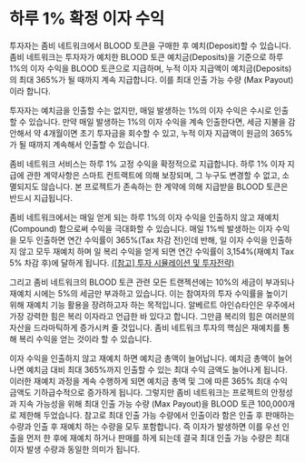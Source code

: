 # 하루 1% 확정 이자 수익

투자자는 좀비 네트워크에서 BLOOD 토큰을 구매한 후 예치(Deposit)할 수 있습니다. 좀비 네트워크는 투자자가 예치한 BLOOD 토큰 예치금(Deposits)을 기준으로 하루 1%의 이자 수익을 BLOOD 토큰으로 지급하며, 누적 이자 지급액이 예치금(Deposits)의 최대 365%가 될 때까지 계속 지급합니다. 이를 최대 인출 가능 수량 (Max Payout)이라 합니다.&#x20;

투자자는 예치금을 인출할 수는 없지만, 매일 발생하는 1%의 이자 수익은 수시로 인출할 수 있습니다. 만약 매일 발생하는 1%의 이자 수익을 계속 인출한다면, 세금 지불을 감안해서 약 4개월이면 초기 투자금을 회수할 수 있고, 누적 이자 지급액이 원금의 365%가 될 때까지 계속해서 인출할 수 있습니다.&#x20;

좀비 네트워크 서비스는 하루 1% 고정 수익을 확정적으로 지급합니다. 하루 1% 이자 지급에 관한 계약사항은 스마트 컨트랙트에 의해 보장되며, 그 누구도 변경할 수 없고, 소멸되지도 않습니다. 본 프로젝트가 존속하는 한 계약에 의해 지급받을 BLOOD 토큰은 반드시 지급됩니다.

좀비 네트워크에서는 매일 얻게 되는 하루 1%의 이자 수익을 인출하지 않고 재예치(Compound) 함으로써 수익을 극대화할 수 있습니다. 매일 1%씩 발생하는 이자 수익을 모두 인출하면 연간 수익률이 365%(Tax 차감 전)인데 반해, 일 이자 수익을 인출하지 않고 모두 재예치 하며 일 복리 수익을 얻게 되면 연간 수익률이 3,154%(재예치 Tax 5% 차감 후)에 달하게 됩니다. [(\[참고\] 투자 시뮬레이션 및 투자전략)](../notice/simulation.md)

그리고 좀비 네트워크의 BLOOD 토큰 관련 모든 트랜젝션에는 10%의 세금이 부과되나 재예치 시에는 5%의 세금만 부과하고 있습니다. 이는 참여자의 투자 수익률을 높이기 위해 재예치 기능 활용을 장려하고자 하는 목적입니다. 알베르트 아인슈타인은 우주에서 가장 강력한 힘은 복리 이자라고 언급한 바 있다고 합니다. 그만큼 복리의 힘은 여러분의 자산을 드라마틱하게 증가시켜 줄 것입니다. 좀비 네트워크 투자의 핵심은 재예치를 통해 복리 수익을 얻는 것이라 할 수 있습니다.

이자 수익을 인출하지 않고 재예치 하면 예치금 총액이 늘어납니다. 예치금 총액이 늘어나면 예치금 대비 최대 365%까지 인출할 수 있는 최대 수익 금액도 늘어나게 됩니다. 이러한 재예치 과정을 계속 수행하게 되면 예치금 총액 및 그에 따른 365% 최대 수익 금액도 기하급수적으로 증가하게 됩니다. 그렇지만 좀비 네트워크는 프로젝트의 안정성과 지속 가능성을 위해 최대 인출 가능 수량 (Max Payout)을 BLOOD 토큰 100,000개로 제한해 두었습니다. 참고로 최대 인출 가능 수량에서 인출이라 함은 인출 후 판매하는 수량과 인출 후 재예치 하는 수량을 모두 포함합니다. 즉 이자가 발생하면 이를 우선 인출을 먼저 한 후에 재예치 하거나 판매를 하게 되는데 결국 최대 인출 가능 수량은 최대 이자 발생 수량과 동일한 의미가 됩니다.
